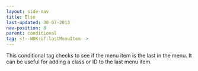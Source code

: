```yaml
---
layout: side-nav
title: Else
last-updated: 30-07-2013
nav-position: 8
parent: conditional
tag: <!--WDK:if:lastMenuItem-->
---
```


This conditional tag checks to see if the menu item is the last in the menu. It can be useful for adding a class or ID to the last menu item.